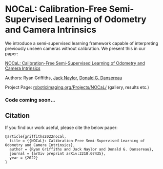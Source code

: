# NOCaL: Calibration-Free Semi-Supervised Learning of Odometry and Camera Intrinsics

We introduce a semi-supervised learning framework capable of interpreting previously unseen cameras without calibration. We present this in our paper:


[NOCaL: Calibration-Free Semi-Supervised Learning of Odometry and Camera Intrinsics](https://arxiv.org/abs/2210.07435)

Authors: Ryan Griffiths, [Jack Naylor](https://nackjaylor.github.io), [Donald G. Dansereau](https://roboticimaging.org/)

Project Page: [roboticimaging.org/Projects/NOCaL/](https://roboticimaging.org/Projects/LearnLFOdo/) (gallery, results etc.)

### Code coming soon...

## Citation
If you find our work useful, please cite the below paper:  

    @article{griffiths2022nocal,  
      title = {{NOCaL}: Calibration-Free Semi-Supervised Learning of Odometry and Camera Intrinsics},  
      author = {Ryan Griffiths and Jack Naylor and Donald G. Dansereau},  
      journal = {arXiv preprint arXiv:2210.07435},  
      year = {2022}  
    }
